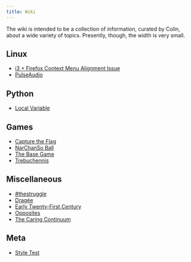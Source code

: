 ```yaml
---
title: Wiki
---
```


The wiki is intended to be a collection of information, curated by Colin,
about a wide variety of topics. Presently, though, the width is very small.

## Linux

* [i3 + Firefox Context Menu Alignment Issue](linux/i3-firefox-context-menu-alignment-issue/)
* [PulseAudio](linux/pulseaudio/)

## Python

* [Local Variable](python/local-variable/)

## Games

* [Capture the Flag](games/capture-the-flag/)
* [NarChanSo Ball](games/narchanso-ball/)
* [The Base Game](games/the-base-game/)
* [Trebuchennis](games/trebuchennis/)

## Miscellaneous

* [#thestruggle](thestruggle/)
* [Dragée](dragee)
* [Early Twenty-First Century](early-twenty-first-century/)
* [Opposites](opposites/)
* [The Caring Continuum](the-caring-continuum/)

## Meta

* [Style Test](meta/style-test/)
